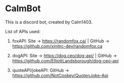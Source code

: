 # CalmBot
This is a discord bot, created by Calm1403. 

List of APIs used:

1.  foxAPI: 
Site -> https://randomfox.ca/ | 
GitHub -> https://github.com/xinitrc-dev/randomfox.ca

2.  dogAPI:
Site -> https://dog.ceo/dog-api/ | 
GitHub -> https://github.com/ElliottLandsborough/dog-ceo-api

3.  quoteAPI/jokeAPI:
GitHub -> https://github.com/NotCookey/QuotenJoke-Api